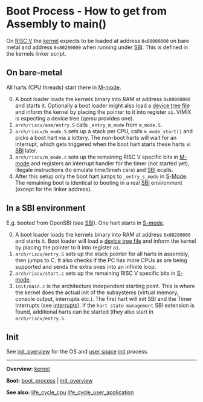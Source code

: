 # Boot Process - How to get from Assembly to main()

On [RISC V](../../riscv/RISCV.md) the [kernel](../kernel.md) expects to be loaded at address `0x80000000` on bare metal and address `0x80200000` when running under [SBI](../../riscv/SBI.md). This is defined in the kernels linker script.


## On bare-metal

All harts (CPU threads) start there in [M-mode](../../riscv/M-mode.md).

0. A boot loader loads the kernels binary into RAM at address `0x80000000` and starts it. Optionally a boot loader might also load a [device tree file](../../misc/device_tree.md) and inform the kernel by placing the pointer to it into register `a1`. VIMIX is expecting a device tree (qemu provides one).
1. `arch/riscv/asm/entry.S` calls `_entry_m_mode` from `m_mode.S`.
2. `arch/riscv/m_mode.S` sets up a stack per CPU, calls `m_mode_start()` and picks a boot hart via a lottery. The non-boot harts will wait for an interrupt, which gets triggered when the boot hart starts these harts vi [SBI](../../riscv/SBI.md) later.
3. `arch/riscv/m_mode.c` sets up the remaining RISC V specific bits in [M-mode](../../riscv/M-mode.md) and registers an interrupt handler for the timer (not started yet), illegale instructions (to emulate time/timeh csrs) and [SBI](../../riscv/SBI.md) ecalls.
4. After this setup only the boot hart jumps to `_entry_s_mode` in [S-Mode](../../riscv/S-mode.md). The remaining boot is identical to booting in a real [SBI](../../riscv/SBI.md) environment (except for the linker address).


## In a SBI environment

E.g. booted from OpenSBI (see [SBI](../../riscv/SBI.md)).
One hart starts in [S-mode](../../riscv/S-mode.md).

0. A boot loader loads the kernels binary into RAM at address `0x80200000` and starts it. Boot loader will load a [device tree file](../../misc/device_tree.md) and inform the kernel by placing the pointer to it into register `a1`.
1. `arch/riscv/entry.S` sets up the stack pointer for all harts in assembly, then jumps to C. It also checks if the PC has more CPUs as are being supported and sends the extra ones into an infinite loop.
2. `arch/riscv/start.c` sets up the remaining RISC V specific bits in [S-mode](../../riscv/S-mode.md).
3. `init/main.c` is the architecture independent starting point. This is where the kernel does the actual init of the subsystems (virtual memory, console output, interrupts etc.). The first hart will init SBI and the Timer Interrupts (see [interrupts](../interrupts/interrupts.md)). If the `hart state management` SBI extension is found, additional harts can be started (they also start in `arch/riscv/entry.S`.


## Init

See [init_overview](init_overview.md) for the OS and [user space](../../userspace/userspace.md) [init](../processes/init_userspace.md) process.


---
**Overview:** [kernel](../kernel.md)

**Boot:** [boot_process](boot_process.md) | [init_overview](init_overview.md)

**See also:** [life_cycle_cpu](life_cycle_cpu.md) [life_cycle_user_application](life_cycle_user_application.md)
